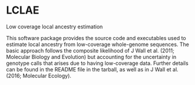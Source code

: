 # LCLAE
Low coverage local ancestry estimation

This software package provides the source code and executables used to estimate local ancestry from low-coverage whole-genome sequences. The basic approach follows the composite likelihood of J Wall et al. (2011; Molecular Biology and Evolution) but accounting for the uncertainty in genotype calls that arises due to having low-coverage data. Further details can be found in the README file in the tarball, as well as in J Wall et al. (2016; Molecular Ecology).
